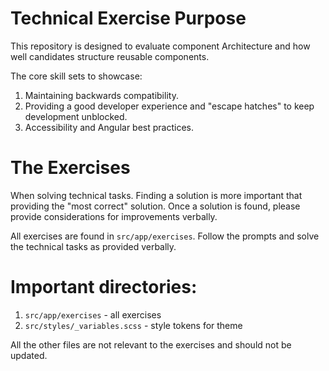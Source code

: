 # Technical Exercise Purpose

This repository is designed to evaluate component Architecture and how well
candidates structure reusable components.

The core skill sets to showcase:

1. Maintaining backwards compatibility.
2. Providing a good developer experience and "escape hatches" to keep development unblocked.
3. Accessibility and Angular best practices.

# The Exercises

When solving technical tasks. Finding a solution is more important that
providing the "most correct" solution. Once a solution is found, please provide
considerations for improvements verbally.

All exercises are found in `src/app/exercises`. Follow the prompts and solve the
technical tasks as provided verbally.

# Important directories:

1. `src/app/exercises` - all exercises
2. `src/styles/_variables.scss` - style tokens for theme

All the other files are not relevant to the exercises and should not be updated.
